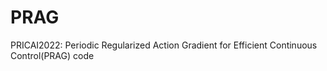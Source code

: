 # PRAG
PRICAI2022: Periodic Regularized Action Gradient for Efficient Continuous Control(PRAG) code
